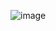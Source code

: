 ![image](https://user-images.githubusercontent.com/72289126/148566176-4c1a9cee-7f2b-4e04-8d20-2b2860b46b11.png)

